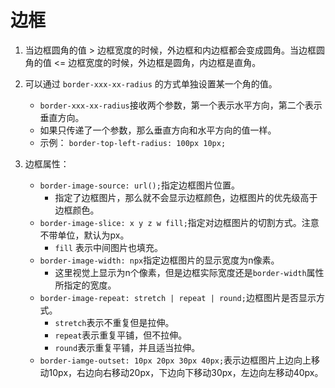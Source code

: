 # 边框

1. 当边框圆角的值 > 边框宽度的时候，外边框和内边框都会变成圆角。当边框圆角的值 <= 边框宽度的时候，外边框是圆角，内边框是直角。

2. 可以通过 `border-xxx-xx-radius` 的方式单独设置某一个角的值。
    - `border-xxx-xx-radius`接收两个参数，第一个表示水平方向，第二个表示垂直方向。
    - 如果只传递了一个参数，那么垂直方向和水平方向的值一样。
    - 示例： `border-top-left-radius: 100px 10px;`
   
3. 边框属性：
   - `border-image-source: url();`指定边框图片位置。
      - 指定了边框图片，那么就不会显示边框颜色，边框图片的优先级高于边框颜色。
   - `border-image-slice: x y z w fill;`指定对边框图片的切割方式。注意不带单位，默认为px。
      - `fill` 表示中间图片也填充。
   - `border-image-width: npx`指定边框图片的显示宽度为n像素。
      - 这里视觉上显示为n个像素，但是边框实际宽度还是`border-width`属性所指定的宽度。
   - `border-image-repeat: stretch | repeat | round;`边框图片是否显示方式。
      - `stretch`表示不重复但是拉伸。
      - `repeat`表示重复平铺，但不拉伸。
      - `round`表示重复平铺，并且适当拉伸。
   - `border-iamge-outset: 10px 20px 30px 40px;`表示边框图片上边向上移动10px，右边向右移动20px，下边向下移动30px，左边向左移动40px。
